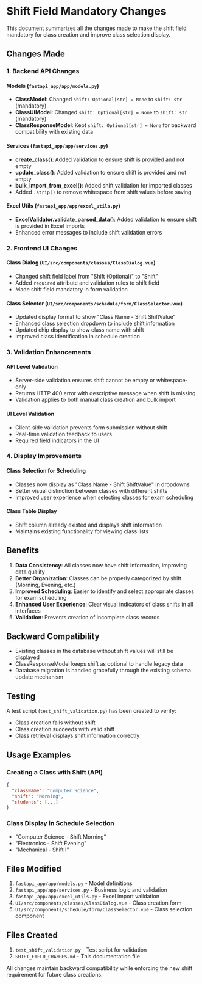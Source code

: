 # Shift Field Mandatory Changes

This document summarizes all the changes made to make the shift field mandatory for class creation and improve class selection display.

## Changes Made

### 1. Backend API Changes

#### Models (`fastapi_app/app/models.py`)
- **ClassModel**: Changed `shift: Optional[str] = None` to `shift: str` (mandatory)
- **ClassUIModel**: Changed `shift: Optional[str] = None` to `shift: str` (mandatory)
- **ClassResponseModel**: Kept `shift: Optional[str] = None` for backward compatibility with existing data

#### Services (`fastapi_app/app/services.py`)
- **create_class()**: Added validation to ensure shift is provided and not empty
- **update_class()**: Added validation to ensure shift is provided and not empty
- **bulk_import_from_excel()**: Added shift validation for imported classes
- Added `.strip()` to remove whitespace from shift values before saving

#### Excel Utils (`fastapi_app/app/excel_utils.py`)
- **ExcelValidator.validate_parsed_data()**: Added validation to ensure shift is provided in Excel imports
- Enhanced error messages to include shift validation errors

### 2. Frontend UI Changes

#### Class Dialog (`UI/src/components/classes/ClassDialog.vue`)
- Changed shift field label from "Shift (Optional)" to "Shift"
- Added `required` attribute and validation rules to shift field
- Made shift field mandatory in form validation

#### Class Selector (`UI/src/components/schedule/form/ClassSelector.vue`)
- Updated display format to show "Class Name - Shift ShiftValue"
- Enhanced class selection dropdown to include shift information
- Updated chip display to show class name with shift
- Improved class identification in schedule creation

### 3. Validation Enhancements

#### API Level Validation
- Server-side validation ensures shift cannot be empty or whitespace-only
- Returns HTTP 400 error with descriptive message when shift is missing
- Validation applies to both manual class creation and bulk import

#### UI Level Validation
- Client-side validation prevents form submission without shift
- Real-time validation feedback to users
- Required field indicators in the UI

### 4. Display Improvements

#### Class Selection for Scheduling
- Classes now display as "Class Name - Shift ShiftValue" in dropdowns
- Better visual distinction between classes with different shifts
- Improved user experience when selecting classes for exam scheduling

#### Class Table Display
- Shift column already existed and displays shift information
- Maintains existing functionality for viewing class lists

## Benefits

1. **Data Consistency**: All classes now have shift information, improving data quality
2. **Better Organization**: Classes can be properly categorized by shift (Morning, Evening, etc.)
3. **Improved Scheduling**: Easier to identify and select appropriate classes for exam scheduling
4. **Enhanced User Experience**: Clear visual indicators of class shifts in all interfaces
5. **Validation**: Prevents creation of incomplete class records

## Backward Compatibility

- Existing classes in the database without shift values will still be displayed
- ClassResponseModel keeps shift as optional to handle legacy data
- Database migration is handled gracefully through the existing schema update mechanism

## Testing

A test script (`test_shift_validation.py`) has been created to verify:
- Class creation fails without shift
- Class creation succeeds with valid shift
- Class retrieval displays shift information correctly

## Usage Examples

### Creating a Class with Shift (API)
```json
{
  "className": "Computer Science",
  "shift": "Morning",
  "students": [...]
}
```

### Class Display in Schedule Selection
- "Computer Science - Shift Morning"
- "Electronics - Shift Evening"
- "Mechanical - Shift I"

## Files Modified

1. `fastapi_app/app/models.py` - Model definitions
2. `fastapi_app/app/services.py` - Business logic and validation
3. `fastapi_app/app/excel_utils.py` - Excel import validation
4. `UI/src/components/classes/ClassDialog.vue` - Class creation form
5. `UI/src/components/schedule/form/ClassSelector.vue` - Class selection component

## Files Created

1. `test_shift_validation.py` - Test script for validation
2. `SHIFT_FIELD_CHANGES.md` - This documentation file

All changes maintain backward compatibility while enforcing the new shift requirement for future class creations.
